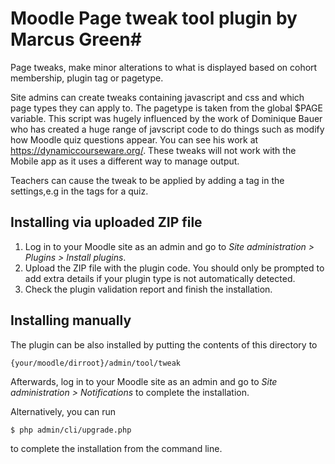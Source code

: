 # Moodle Page tweak tool plugin by Marcus Green#

Page tweaks, make minor alterations to what is displayed based
on cohort membership, plugin tag or pagetype.

Site admins can create tweaks containing javascript and css
and which page types they can apply to. The pagetype is taken from
the global $PAGE variable. This script was hugely influenced by the
work of Dominique Bauer who has created a huge range of  javscript code to do things
such as modify how Moodle quiz questions appear. You can see his work at https://dynamiccourseware.org/. These tweaks will not work with the Mobile app as it uses
a different way to manage output.

Teachers can cause the tweak to be applied by adding a tag in the settings,e.g
in the tags for a quiz.

## Installing via uploaded ZIP file ##

1. Log in to your Moodle site as an admin and go to _Site administration >
   Plugins > Install plugins_.
2. Upload the ZIP file with the plugin code. You should only be prompted to add
   extra details if your plugin type is not automatically detected.
3. Check the plugin validation report and finish the installation.

## Installing manually ##

The plugin can be also installed by putting the contents of this directory to

    {your/moodle/dirroot}/admin/tool/tweak

Afterwards, log in to your Moodle site as an admin and go to _Site administration >
Notifications_ to complete the installation.

Alternatively, you can run

    $ php admin/cli/upgrade.php

to complete the installation from the command line.

